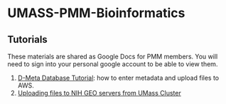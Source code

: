 # UMASS-PMM-Bioinformatics
## Tutorials
These materials are shared as Google Docs for PMM members. You will need to sign into your personal google account to be able to view them.
1) [D-Meta Database Tutorial](https://docs.google.com/document/d/1-4CtVQVi1NndnSaiZLkmd72AcA6bWLN5QboKlty3bow/edit#heading=h.eec4vsk5dr50): how to enter metadata and upload files to AWS.
2) [Uploading files to NIH GEO servers from UMass Cluster](https://docs.google.com/document/d/10uSW0J0OT6VzZE-bgrsPcA1pqqDnwtxyMrPeOUiAPVg/edit)

